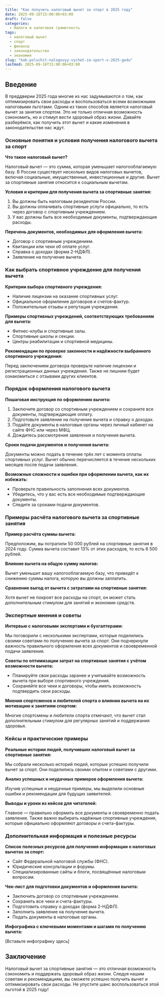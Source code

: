```yaml
---
title: "Как получить налоговый вычет за спорт в 2025 году"
date: 2025-09-16T15:00:06+03:00
draft: false
categories:
  - Налоги и налоговая грамотность
tags:
  - налоговый вычет
  - спорт
  - финансы
  - законодательство
  - экономия
slug: "kak-poluchit-nalogovyy-vychet-za-sport-v-2025-godu"
lastmod: 2025-09-16T15:00:06+03:00
---
```


## Введение

В преддверии 2025 года многие из нас задумываются о том, как оптимизировать свои расходы и воспользоваться всеми возможными налоговыми льготами. Одним из таких способов является налоговый вычет за занятия спортом. Это не только отличная возможность сэкономить, но и стимул вести здоровый образ жизни. Давайте разберёмся, как получить этот вычет и какие изменения в законодательстве нас ждут.

### Основные понятия и условия получения налогового вычета за спорт

**Что такое налоговый вычет?**

Налоговый вычет — это сумма, которая уменьшает налогооблагаемую базу. В России существует несколько видов налоговых вычетов, включая социальные, имущественные, инвестиционные и другие. Вычет за спортивные занятия относится к социальным вычетам.

**Условия и критерии для получения вычета за спортивные занятия:**

1. Вы должны быть налоговым резидентом России.
2. Вы должны оплачивать спортивные услуги официально, то есть через договор с спортивным учреждением.
3. У вас должны быть все необходимые документы, подтверждающие расходы.

**Перечень документов, необходимых для оформления вычета:**

- Договор с спортивным учреждением.
- Квитанции или чеки об оплате услуг.
- Справка о доходах (форма 2-НДФЛ).
- Заявление на получение вычета.

### Как выбрать спортивное учреждение для получения вычета

**Критерии выбора спортивного учреждения:**

- Наличие лицензии на оказание спортивных услуг.
- Официальное оформление договоров и счетов-фактур.
- Положительные отзывы и репутация учреждения.

**Примеры спортивных учреждений, соответствующих требованиям для вычета:**

- Фитнес-клубы и спортивные залы.
- Спортивные школы и секции.
- Центры реабилитации и спортивной медицины.

**Рекомендации по проверке законности и надёжности выбранного спортивного учреждения:**

Перед заключением договора проверьте наличие лицензии и регистрационных данных учреждения. Также не лишним будет ознакомиться с отзывами других клиентов.

### Порядок оформления налогового вычета

**Пошаговая инструкция по оформлению вычета:**

1. Заключите договор со спортивным учреждением и сохраните все документы, подтверждающие оплату.
2. Подготовьте заявление на получение вычета и справку о доходах.
3. Подайте документы в налоговые органы через личный кабинет на сайте ФНС или через МФЦ.
4. Дождитесь рассмотрения заявления и получения вычета.

**Сроки подачи документов и получения вычета:**

Документы можно подать в течение трёх лет с момента оплаты спортивных услуг. Вычет обычно перечисляется в течение нескольких месяцев после подачи заявления.

**Возможные сложности и ошибки при оформлении вычета, как их избежать:**

- Проверьте правильность заполнения всех документов.
- Убедитесь, что у вас есть все необходимые подтверждающие документы.
- Следите за сроками подачи документов.

### Примеры расчёта налогового вычета за спортивные занятия

**Пример расчёта суммы вычета:**

Предположим, вы потратили 50 000 рублей на спортивные занятия в 2024 году. Сумма вычета составит 13% от этих расходов, то есть 6 500 рублей.

**Влияние вычета на общую сумму налогов:**

Вычет уменьшит вашу налогооблагаемую базу, что приведёт к снижению суммы налога, которую вы должны заплатить.

**Сравнение выгод от вычета с затратами на спортивные занятия:**

Хотя вычет не покроет все расходы на спорт, он может стать дополнительным стимулом для занятий и экономии средств.

### Экспертные мнения и советы

**Интервью с налоговыми экспертами и бухгалтерами:**

Мы поговорили с несколькими экспертами, которые поделились своими советами по получению вычета за спорт. Они подчеркнули важность правильного оформления всех документов и своевременной подачи заявления.

**Советы по оптимизации затрат на спортивные занятия с учётом возможности вычета:**

- Планируйте свои расходы заранее и учитывайте возможность вычета при выборе спортивного учреждения.
- Сохраняйте все чеки и договоры, чтобы иметь возможность подтвердить свои расходы.

**Мнения спортсменов и любителей спорта о влиянии вычета на их мотивацию к занятиям спортом:**

Многие спортсмены и любители спорта отмечают, что вычет стал дополнительным стимулом для регулярных занятий и поддержания здоровья.

### Кейсы и практические примеры

**Реальные истории людей, получивших налоговый вычет за спортивные занятия:**

Мы собрали несколько историй людей, которые успешно получили вычет за спорт. Они поделились своими опытом и советами с другими.

**Анализ успешных и неудачных примеров оформления вычета:**

Изучив успешные и неудачные примеры, мы выделили основные ошибки и рекомендации для будущих заявителей.

**Выводы и уроки из кейсов для читателей:**

Главное — правильно оформить все документы и своевременно подать заявление. Также важно выбирать надёжные спортивные учреждения, которые официально оформляют договоры и счета-фактуры.

### Дополнительная информация и полезные ресурсы

**Список полезных ресурсов для получения информации о налоговых вычетах за спорт:**

- Сайт Федеральной налоговой службы (ФНС).
- Юридические консультации и форумы.
- Специализированные сайты и блоги, посвящённые налоговым вопросам.

**Чек-лист для подготовки документов и оформления вычета:**

- Заключить договор со спортивным учреждением.
- Сохранить все чеки и счета-фактуры.
- Подготовить справку о доходах (форма 2-НДФЛ).
- Заполнить заявление на получение вычета.
- Подать документы в налоговые органы.

**Инфографика с ключевыми моментами и шагами по получению вычета:**

[Вставьте инфографику здесь]

## Заключение

Налоговый вычет за спортивные занятия — это отличная возможность сэкономить и поддержать здоровый образ жизни. Следуя нашим советам и рекомендациям, вы сможете успешно получить вычет и оптимизировать свои расходы. Не упустите шанс воспользоваться этой льготой в 2025 году!
